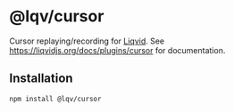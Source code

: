 # @lqv/cursor

Cursor replaying/recording for [Liqvid](https://liqvidjs.org). See https://liqvidjs.org/docs/plugins/cursor for documentation.

## Installation

```bash
npm install @lqv/cursor
```
